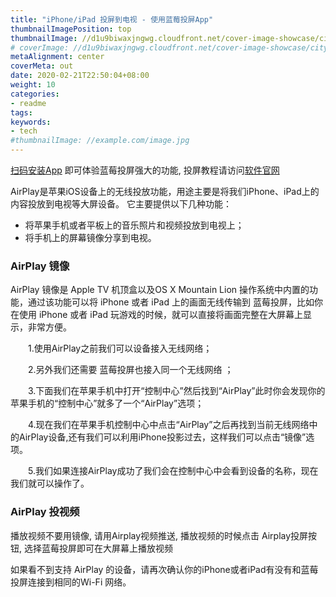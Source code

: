 ```yaml
---
title: "iPhone/iPad 投屏到电视 - 使用蓝莓投屏App"
thumbnailImagePosition: top
thumbnailImage: //d1u9biwaxjngwg.cloudfront.net/cover-image-showcase/city-750.jpg
# coverImage: //d1u9biwaxjngwg.cloudfront.net/cover-image-showcase/city.jpg
metaAlignment: center
coverMeta: out
date: 2020-02-21T22:50:04+08:00
weight: 10
categories:
- readme
tags:
keywords:
- tech
#thumbnailImage: //example.com/image.jpg
---
```


<!--more-->
 
[扫码安装App](https://www.pgyer.com/SSKV) 即可体验蓝莓投屏强大的功能, 投屏教程请访问[软件官网](http://deeprd.com/) 

AirPlay是苹果iOS设备上的无线投放功能，用途主要是将我们iPhone、iPad上的内容投放到电视等大屏设备。
它主要提供以下几种功能：
- 将苹果手机或者平板上的音乐照片和视频投放到电视上；
- 将手机上的屏幕镜像分享到电视。

### AirPlay 镜像
AirPlay 镜像是 Apple TV 机顶盒以及OS X Mountain Lion 操作系统中内置的功能，通过该功能可以将 iPhone 或者 iPad 上的画面无线传输到 蓝莓投屏，比如你在使用 iPhone 或者 iPad 玩游戏的时候，就可以直接将画面完整在大屏幕上显示，非常方便。

　　1.使用AirPlay之前我们可以设备接入无线网络；

　　2.另外我们还需要 蓝莓投屏也接入同一个无线网络 ；

　　3.下面我们在苹果手机中打开“控制中心”然后找到“AirPlay”此时你会发现你的苹果手机的“控制中心”就多了一个“AirPlay”选项；

　　4.现在我们在苹果手机控制中心中点击“AirPlay”之后再找到当前无线网络中的AirPlay设备,还有我们可以利用iPhone投影过去，这样我们可以点击“镜像”选项。

　　5.我们如果连接AirPlay成功了我们会在控制中心中会看到设备的名称，现在我们就可以操作了。

### AirPlay 投视频

播放视频不要用镜像, 请用Airplay视频推送, 播放视频的时候点击 Airplay投屏按钮, 选择蓝莓投屏即可在大屏幕上播放视频 

如果看不到支持 AirPlay 的设备，请再次确认你的iPhone或者iPad有没有和蓝莓投屏连接到相同的Wi-Fi 网络。